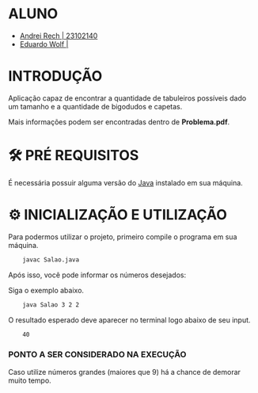 # ALUNO

- [Andrei Rech | 23102140](https://github.com/AndreiRech)
- [Eduardo Wolf | ]()

# INTRODUÇÃO

Aplicação capaz de encontrar a quantidade de tabuleiros possíveis dado um tamanho e a quantidade de bigodudos e capetas.

Mais informações podem ser encontradas dentro de **Problema.pdf**.

# 🛠 PRÉ REQUISITOS

É necessária possuir alguma versão do [Java](https://www.java.com/pt-BR/download/) instalado em sua máquina.

# ⚙ INICIALIZAÇÃO E UTILIZAÇÃO

Para podermos utilizar o projeto, primeiro compile o programa em sua máquina.

```bash
    javac Salao.java
```

Após isso, você pode informar os números desejados: 
    
Siga o exemplo abaixo.

```bash
    java Salao 3 2 2
```

O resultado esperado deve aparecer no terminal logo abaixo de seu input.

```bash
    40
```

### PONTO A SER CONSIDERADO NA EXECUÇÃO

Caso utilize números grandes (maiores que 9) há a chance de demorar muito tempo.
